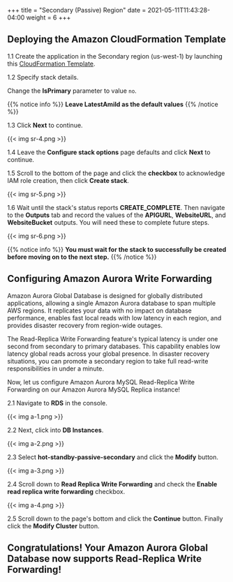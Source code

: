 +++
title = "Secondary (Passive) Region"
date =  2021-05-11T11:43:28-04:00
weight = 6
+++

## Deploying the Amazon CloudFormation Template

1.1 Create the application in the Secondary region (us-west-1) by launching this  [CloudFormation Template](https://console.aws.amazon.com/cloudformation/home?region=us-west-1#/stacks/create/template?stackName=Passive-Secondary&templateURL=https://ee-assets-prod-us-east-1.s3.amazonaws.com/modules/630039b9022d4b46bb6cbad2e3899733/v1/HotStandby.yaml).

1.2  Specify stack details.

Change the **IsPrimary** parameter to value `no`.

{{% notice info %}}
**Leave LatestAmiId as the default values**
{{% /notice %}}

1.3 Click **Next** to continue.

{{< img sr-4.png >}}

1.4 Leave the **Configure stack options** page defaults and click **Next** to continue.

1.5 Scroll to the bottom of the page and click the **checkbox** to acknowledge IAM role creation, then click **Create stack**.

{{< img sr-5.png >}}

1.6 Wait until the stack's status reports **CREATE_COMPLETE**.  Then navigate to the **Outputs** tab and record the values of the **APIGURL**, **WebsiteURL**, and **WebsiteBucket** outputs.  You will need these to complete future steps.

{{< img sr-6.png >}}

{{% notice info %}}
**You must wait for the stack to successfully be created before moving on to the next step.**
{{% /notice %}}

## Configuring Amazon Aurora Write Forwarding

Amazon Aurora Global Database is designed for globally distributed applications, allowing a single Amazon Aurora database to span multiple AWS regions. It replicates your data with no impact on database performance, enables fast local reads with low latency in each region, and provides disaster recovery from region-wide outages.

The Read-Replica Write Forwarding feature's typical latency is under one second from secondary to primary databases.  This capability enables low latency global reads across your global presence. In disaster recovery situations, you can promote a secondary region to take full read-write responsibilities in under a minute.

Now, let us configure Amazon Aurora MySQL Read-Replica Write Forwarding on our Amazon Aurora MySQL Replica instance!

2.1 Navigate to **RDS** in the console.

{{< img a-1.png >}}

2.2 Next, click into **DB Instances**.

{{< img a-2.png >}}

2.3 Select **hot-standby-passive-secondary** and click the **Modify** button.

{{< img a-3.png >}}

2.4 Scroll down to **Read Replica Write Forwarding** and check the **Enable read replica write forwarding** checkbox.

{{< img a-4.png >}}

2.5 Scroll down to the page's bottom and click the **Continue** button. Finally click the **Modify Cluster** button.

## Congratulations! Your Amazon Aurora Global Database now supports Read-Replica Write Forwarding!
